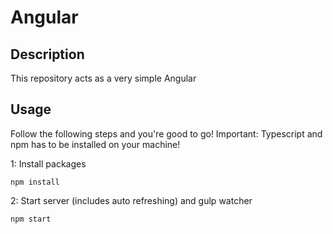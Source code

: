 # Angular
## Description
This repository acts as a very simple Angular

## Usage
Follow the following steps and you're good to go! Important: Typescript and npm has to be installed on your machine!

1: Install packages
```
npm install
```
2: Start server (includes auto refreshing) and gulp watcher
```
npm start
```
